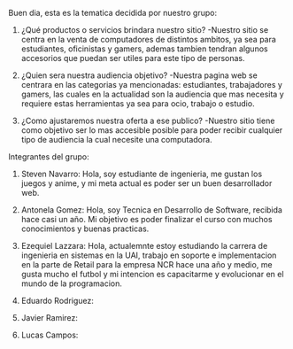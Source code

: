 Buen dia, esta es la tematica decidida por nuestro grupo:

1. ¿Qué productos o servicios brindara nuestro sitio?
-Nuestro sitio se centra en la venta de computadores de distintos ambitos,
ya sea para estudiantes, oficinistas y gamers, ademas tambien tendran algunos
accesorios que puedan ser utiles para este tipo de personas.

2. ¿Quien sera nuestra audiencia objetivo?
-Nuestra pagina web se centrara en las categorias ya mencionadas: estudiantes, trabajadores y gamers, 
las cuales en la actualidad son la audiencia que mas necesita y requiere estas 
herramientas ya sea para ocio, trabajo o estudio.

3. ¿Como ajustaremos nuestra oferta a ese publico?
-Nuestro sitio tiene como objetivo ser lo mas accesible posible para poder recibir 
cualquier tipo de audiencia la cual necesite una computadora.

Integrantes del grupo:

1. Steven Navarro: Hola, soy estudiante de ingenieria, me gustan los juegos y anime, y mi meta actual es poder
ser un buen desarrollador web.

2. Antonela Gomez: Hola, soy Tecnica en Desarrollo de Software, recibida hace casi un año. Mi objetivo es poder finalizar el curso con muchos conocimientos y buenas practicas.

3. Ezequiel Lazzara: Hola, actualemnte estoy estudiando la carrera de ingenieria en sistemas en la UAI, trabajo en soporte e implementacion en la parte de Retail para la empresa NCR hace una año y medio, me gusta mucho el futbol y mi intencion es capacitarme y evolucionar en el mundo de la programacion.

4. Eduardo Rodriguez:

5. Javier Ramirez:

6. Lucas Campos:
